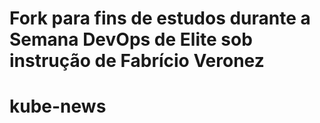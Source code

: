 # Fork para fins de estudos durante a Semana DevOps de Elite sob instrução de Fabrício Veronez

# kube-news
